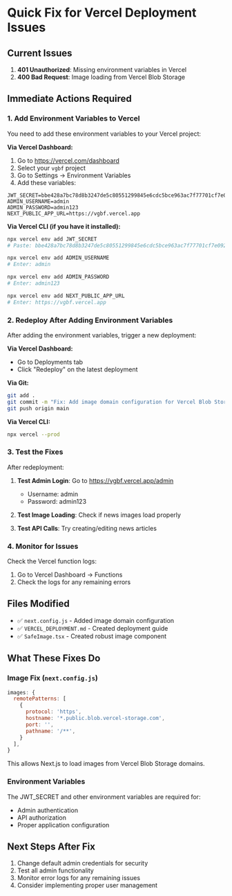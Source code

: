 # Quick Fix for Vercel Deployment Issues

## Current Issues
1. **401 Unauthorized**: Missing environment variables in Vercel
2. **400 Bad Request**: Image loading from Vercel Blob Storage

## Immediate Actions Required

### 1. Add Environment Variables to Vercel
You need to add these environment variables to your Vercel project:

**Via Vercel Dashboard:**
1. Go to https://vercel.com/dashboard
2. Select your `vgbf` project
3. Go to Settings → Environment Variables
4. Add these variables:

```
JWT_SECRET=bbe428a7bc78d8b3247de5c80551299845e6cdc5bce963ac7f77701cf7e092f67034038f2ee0d98952c5378c4f1d86822c402a66358d5b64aa95fb176bd690ce
ADMIN_USERNAME=admin
ADMIN_PASSWORD=admin123
NEXT_PUBLIC_APP_URL=https://vgbf.vercel.app
```

**Via Vercel CLI (if you have it installed):**
```bash
npx vercel env add JWT_SECRET
# Paste: bbe428a7bc78d8b3247de5c80551299845e6cdc5bce963ac7f77701cf7e092f67034038f2ee0d98952c5378c4f1d86822c402a66358d5b64aa95fb176bd690ce

npx vercel env add ADMIN_USERNAME
# Enter: admin

npx vercel env add ADMIN_PASSWORD  
# Enter: admin123

npx vercel env add NEXT_PUBLIC_APP_URL
# Enter: https://vgbf.vercel.app
```

### 2. Redeploy After Adding Environment Variables
After adding the environment variables, trigger a new deployment:

**Via Vercel Dashboard:**
- Go to Deployments tab
- Click "Redeploy" on the latest deployment

**Via Git:**
```bash
git add .
git commit -m "Fix: Add image domain configuration for Vercel Blob Storage"
git push origin main
```

**Via Vercel CLI:**
```bash
npx vercel --prod
```

### 3. Test the Fixes
After redeployment:

1. **Test Admin Login**: Go to https://vgbf.vercel.app/admin
   - Username: admin
   - Password: admin123

2. **Test Image Loading**: Check if news images load properly

3. **Test API Calls**: Try creating/editing news articles

### 4. Monitor for Issues
Check the Vercel function logs:
1. Go to Vercel Dashboard → Functions
2. Check the logs for any remaining errors

## Files Modified
- ✅ `next.config.js` - Added image domain configuration
- ✅ `VERCEL_DEPLOYMENT.md` - Created deployment guide
- ✅ `SafeImage.tsx` - Created robust image component

## What These Fixes Do

### Image Fix (`next.config.js`)
```javascript
images: {
  remotePatterns: [
    {
      protocol: 'https',
      hostname: '*.public.blob.vercel-storage.com',
      port: '',
      pathname: '/**',
    }
  ],
}
```
This allows Next.js to load images from Vercel Blob Storage domains.

### Environment Variables
The JWT_SECRET and other environment variables are required for:
- Admin authentication
- API authorization  
- Proper application configuration

## Next Steps After Fix
1. Change default admin credentials for security
2. Test all admin functionality
3. Monitor error logs for any remaining issues
4. Consider implementing proper user management
